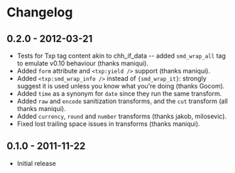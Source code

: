 # Changelog

## 0.2.0 - 2012-03-21

* Tests for Txp tag content akin to chh_if_data -- added `smd_wrap_all` tag to emulate v0.10 behaviour (thanks maniqui).
* Added `form` attribute and `<txp:yield />` support (thanks maniqui).
* Added `<txp:smd_wrap_info />` instead of `{smd_wrap_it}`: strongly suggest it is used unless you know what you're doing (thanks Gocom).
* Added `time` as a synonym for `date` since they run the same transform.
* Added `raw` and `encode` sanitization transforms, and the `cut` transform (all thanks maniqui).
* Added `currency`, `round` and `number` transforms (thanks jakob, milosevic).
* Fixed lost trailing space issues in transforms (thanks maniqui).

## 0.1.0 - 2011-11-22

* Initial release
